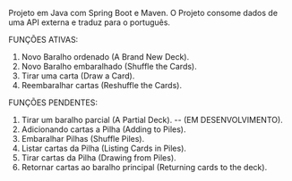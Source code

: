 Projeto em Java com Spring Boot e Maven.
O Projeto consome dados de uma API externa e traduz para o português.

FUNÇÕES ATIVAS:
1) Novo Baralho ordenado (A Brand New Deck).
2) Novo Baralho embaralhado (Shuffle the Cards).
3) Tirar uma carta (Draw a Card).
4) Reembaralhar cartas (Reshuffle the Cards). 

FUNÇÕES PENDENTES:
1) Tirar um baralho parcial (A Partial Deck). -- (EM DESENVOLVIMENTO).
2) Adicionando cartas a Pilha (Adding to Piles).
3) Embaralhar Pilhas (Shuffle Piles).
4) Listar cartas da Pilha (Listing Cards in Piles).
5) Tirar cartas da Pilha (Drawing from Piles).
6) Retornar cartas ao baralho principal (Returning cards to the deck).